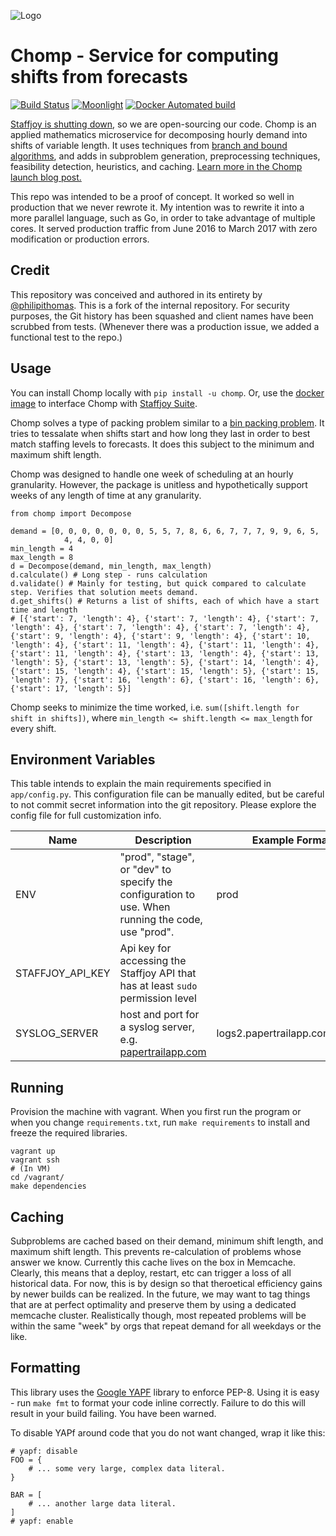 ![Logo](https://i.imgur.com/deZ3wCa.jpg)

# Chomp - Service for computing shifts from forecasts

[![Build Status](https://travis-ci.org/Staffjoy/chomp-decomposition.svg?branch=master)](https://travis-ci.org/Staffjoy/chomp-decomposition) [![Moonlight](https://img.shields.io/badge/contractors-1-brightgreen.svg)](https://moonlightwork.com/staffjoy) [![Docker Automated build](https://img.shields.io/docker/automated/jrottenberg/ffmpeg.svg)](https://hub.docker.com/r/staffjoy/chomp-decomposition/)

[Staffjoy is shutting down](https://blog.staffjoy.com/staffjoy-is-shutting-down-39f7b5d66ef6#.ldsdqb1kp), so we are open-sourcing our code. Chomp is an applied mathematics microservice for decomposing hourly demand into shifts of variable length. It uses techniques from [branch and bound algorithms](https://en.wikipedia.org/wiki/Branch_and_bound), and adds in subproblem generation, preprocessing techniques, feasibility detection, heuristics, and caching. [Learn more in the Chomp launch blog post.](https://blog.staffjoy.com/introducing-chomp-computing-shifts-from-forecasts-21315f46aadc#.xa306ltre)

This repo was intended to be a proof of concept. It worked so well in production that we never rewrote it. My intention was to rewrite it into a more parallel language, such as Go, in order to take advantage of multiple cores. It served production traffic from June 2016 to March 2017 with zero modification or production errors.

## Credit

This repository was conceived and authored in its entirety by [@philipithomas](https://github.com/philipithomas). This is a fork of the internal repository. For security purposes, the Git history has been squashed and client names have been scrubbed from tests. (Whenever there was a production issue, we added a functional test to the repo.)

## Usage

You can install Chomp locally with `pip install -u chomp`. Or, use the [docker image](https://hub.docker.com/r/staffjoy/chomp-decomposition/) to interface Chomp with [Staffjoy Suite](https://github.com/staffjoy/suite). 

Chomp solves a type of packing problem similar to a [bin packing problem](https://en.wikipedia.org/wiki/Bin_packing_problem). It tries to tessalate when shifts start and how long they last in order to best match staffing levels to forecasts. It does this subject to the minimum and maximum shift length.

Chomp was designed to handle one week of scheduling at an hourly granularity. However, the package is unitless and hypothetically support weeks of any length of time at any granularity.

```
from chomp import Decompose

demand = [0, 0, 0, 0, 0, 0, 0, 5, 5, 7, 8, 6, 6, 7, 7, 7, 9, 9, 6, 5,
            4, 4, 0, 0]
min_length = 4
max_length = 8
d = Decompose(demand, min_length, max_length)
d.calculate() # Long step - runs calculation
d.validate() # Mainly for testing, but quick compared to calculate step. Verifies that solution meets demand. 
d.get_shifts() # Returns a list of shifts, each of which have a start time and length
# [{'start': 7, 'length': 4}, {'start': 7, 'length': 4}, {'start': 7, 'length': 4}, {'start': 7, 'length': 4}, {'start': 7, 'length': 4}, {'start': 9, 'length': 4}, {'start': 9, 'length': 4}, {'start': 10, 'length': 4}, {'start': 11, 'length': 4}, {'start': 11, 'length': 4}, {'start': 11, 'length': 4}, {'start': 13, 'length': 4}, {'start': 13, 'length': 5}, {'start': 13, 'length': 5}, {'start': 14, 'length': 4}, {'start': 15, 'length': 4}, {'start': 15, 'length': 5}, {'start': 15, 'length': 7}, {'start': 16, 'length': 6}, {'start': 16, 'length': 6}, {'start': 17, 'length': 5}]
```

Chomp seeks to minimize the time worked, i.e. `sum([shift.length for shift in shifts])`, where `min_length <= shift.length <= max_length` for every shift.
## Environment Variables

This table intends to explain the main requirements specified in `app/config.py`. This configuration file can be manually edited, but be careful to not commit secret information into the git repository. Please explore the config file for full customization info.

Name | Description | Example Format
---- | ----------- | --------------
ENV | "prod", "stage", or "dev" to specify the configuration to use. When running the code, use "prod". | prod
STAFFJOY_API_KEY | Api key for accessing the Staffjoy API that has at least `sudo` permission level | 
SYSLOG_SERVER | host and port for a syslog server, e.g. [papertrailapp.com](http://papertrailapp.com) | logs2.papertrailapp.com:12345

## Running

Provision the machine with vagrant. When you first run the program or when you change `requirements.txt`, run `make requirements` to install and freeze the required libraries. 

```
vagrant up
vagrant ssh
# (In VM)
cd /vagrant/
make dependencies
```

## Caching

Subproblems are cached based on their demand, minimum shift length, and maximum shift length. This prevents re-calculation of problems whose answer we know. Currently this cache lives on the box in Memcache. Clearly, this means that a deploy, restart, etc can trigger a loss of all historical data. For now, this is by design so that theroetical efficiency gains by newer builds can be realized. In the future, we may want to tag things that are at perfect optimality and preserve them by using a dedicated memcache cluster. Realistically though, most repeated problems will be within the same "week" by orgs that repeat demand for all weekdays or the like. 

## Formatting

This library uses the [Google YAPF](https://github.com/google/yapf) library to enforce PEP-8. Using it is easy - run `make fmt` to format your code inline correctly. Failure to do this will result in your build failing. You have been warned.

To disable YAPf around code that you do not want changed, wrap it like this:

```
# yapf: disable
FOO = {
    # ... some very large, complex data literal.
}

BAR = [
    # ... another large data literal.
]
# yapf: enable
```
